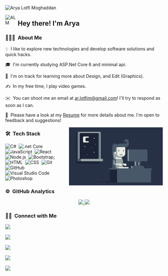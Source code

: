 ![Arya Lotfi Moghaddan](https://github.com/AxLxM/AxLxM/blob/main/background.jpg)

<img alt="ALM" src="./assets/Hand%20Wave.gif" width='40' align="left"/><h2>Hey there! I'm Arya</h2>

<!-- ## 👋 &nbsp;Hey there! I'm Arya -->

### 👨🏻‍💻 &nbsp;About Me

💡 &nbsp;I like to explore new technologies and develop software solutions and quick hacks.

🎓 &nbsp;I'm currently studying ASP.Net Core 6 and minimal api.

🌱 &nbsp;I'm on track for learning more about Design, and Edit (Graphics).

✍️ &nbsp;In my free time, I play video games.

✉️ &nbsp;You can shoot me an email at ar.lotfim@gmail.com! I'll try to respond as soon as I can.

📄 &nbsp;Please have a look at my [Resume](https://www.adityavsingh.com/resume.html) for more details about me. I'm open to feedback and suggestions!

<img alt="Night Coding" src="https://raw.githubusercontent.com/AVS1508/AVS1508/master/assets/Night-Coding.gif" align="right"/>

### 🛠 &nbsp;Tech Stack

![C#](https://img.shields.io/badge/-C-05122A?style=flat&logo=C&logoColor=A8B9CC)&nbsp;
![.net Core](https://img.shields.io/badge/-C-05122A?style=flat&logo=C&logoColor=A8B9CC)&nbsp;
![JavaScript](https://img.shields.io/badge/-JavaScript-05122A?style=flat&logo=javascript)&nbsp;
![React](https://img.shields.io/badge/-React-05122A?style=flat&logo=react)&nbsp;
![Node.js](https://img.shields.io/badge/-Node.js-05122A?style=flat&logo=node.js)&nbsp;
![Bootstrap](https://img.shields.io/badge/-Bootstrap-05122A?style=flat&logo=bootstrap&logoColor=563D7C);
![HTML](https://img.shields.io/badge/-HTML-05122A?style=flat&logo=HTML5)&nbsp;
![CSS](https://img.shields.io/badge/-CSS-05122A?style=flat&logo=CSS3&logoColor=1572B6)&nbsp;
![Git](https://img.shields.io/badge/-Git-05122A?style=flat&logo=git)&nbsp;
![GitHub](https://img.shields.io/badge/-GitHub-05122A?style=flat&logo=github)&nbsp;
![Visual Studio Code](https://img.shields.io/badge/-Visual%20Studio%20Code-05122A?style=flat&logo=visual-studio-code&logoColor=007ACC)&nbsp;
![Photoshop](https://img.shields.io/badge/-Photoshop-05122A?style=flat&logo=adobe-photoshop)&nbsp;

### ⚙️ &nbsp;GitHub Analytics

<p align="center">

<a href="https://github.com/AxLxM">

  <img height="180em" src="https://github-readme-stats-eight-theta.vercel.app/api?username=AxLxM&show_icons=true&theme=algolia&include_all_commits=true&count_private=true"/>

  <img height="180em" src="https://github-readme-stats-eight-theta.vercel.app/api/top-langs/?username=AxLxM&layout=compact&langs_count=8&theme=algolia"/>

</a>

</p>

### 🤝🏻 &nbsp;Connect with Me

<p align="center">

<a href="https://axlxm.ir"><img src="https://img.shields.io/badge/-adityavsingh.com-3423A6?style=flat&logo=Google-Chrome&logoColor=white"/></a>

<a href="https://ir.linkedin.com/in/arya-lotfi-866ba3199"><img src="https://img.shields.io/badge/-Aditya%20Vikram%20Singh-0077B5?style=flat&logo=Linkedin&logoColor=white"/></a>

<a href="mailto:ar.lotfim@gmail.com"><img src="https://img.shields.io/badge/-avsingh@umass.edu-D14836?style=flat&logo=Gmail&logoColor=white"/></a>

<a href="https://instagram.com/darknight.alm"><img src="https://img.shields.io/badge/-@adityavs__-E4405F?style=flat&logo=Instagram&logoColor=white"/></a>

<a href="https://facebook.com/ar.lotfim"><img src="https://img.shields.io/badge/-@AVS1508-1877F2?style=flat&logo=Facebook&logoColor=white"/></a>

</p>

